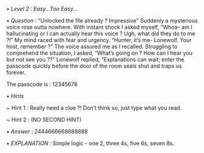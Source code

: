• *Level 2 : Easy…Too Easy…*

• *Question* : “Unlocked the file already ? Impressive" Suddenly a mysterious voice rose outta nowhere. With instant shock I asked myself, “Whoa- am I hallucinating or I can actually hear this voice ? Ugh, what did they do to me ?!” My mind raced with fear and urgency. “Hunter, it’s me- Lonewolf. Your host, remember ?” The voice assured me as I recalled. Struggling to comprehend the situation, I asked, “What’s going on ? How can I hear you but not see you ??”
Lonewolf replied, “Explanations can wait; enter the passcode quickly before the door of the room seals shut and traps us forever.

The passcode is : 12345678

• *Hints*

~ Hint 1 : Really need a clue ?! Don’t think so, just type what you read.

~ Hint 2 : (NO SECOND HINT)

• *Answer* : 2444666668888888

• *EXPLANATION* : Simple logic - one 2, three 4s, five 6s, seven 8s. 
